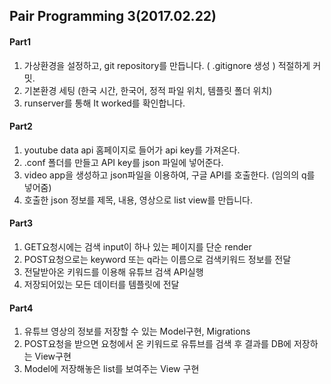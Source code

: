 ## Pair Programming 3(2017.02.22)

#### Part1
1. 가상환경을 설정하고, git repository를 만듭니다. ( .gitignore 생성 ) 적절하게 커밋.
2. 기본환경 세팅 (한국 시간, 한국어, 정적 파일 위치, 템플릿 폴더 위치)
3. runserver를 통해 It worked를 확인합니다.

#### Part2
1. youtube data api 홈페이지로 들어가 api key를 가져온다.
2. .conf 폴더를 만들고 API key를 json 파일에 넣어준다.
3. video app을 생성하고 json파일을 이용하여, 구글 API를 호출한다. (임의의 q를 넣어줌)
4. 호출한 json 정보를 제목, 내용, 영상으로 list view를 만듭니다.

#### Part3
1. GET요청시에는 검색 input이 하나 있는 페이지를 단순 render
2. POST요청으로는 keyword 또는 q라는 이름으로 검색키워드 정보를 전달
3. 전달받아온 키워드를 이용해 유튜브 검색 API실행
4. 저장되어있는 모든 데이터를 템플릿에 전달

#### Part4
1. 유튜브 영상의 정보를 저장할 수 있는 Model구현, Migrations
2. POST요청을 받으면 요청에서 온 키워드로 유튜브를 검색 후 결과를 DB에 저장하는 View구현
3. Model에 저장해놓은 list를 보여주는 View 구현
